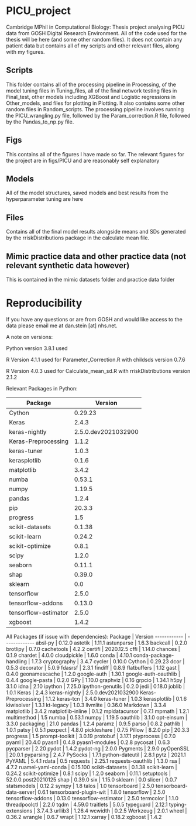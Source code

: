 # PICU_project
Cambridge MPhil in Computational Biology: Thesis project analysing PICU data from GOSH Digital Research Environment. All of the code used for the thesis will be here (and some other random files). It does not contain any patient data but contains all of my scripts and other relevant files, along with my figures.

## Scripts
This folder contains all of the processing pipeline in Processing, of the model tuning files in Tuning_files, all of the final network testing files in Final_test, other models including XGBoost and Logistic regressions in Other_models, and files for plotting in Plotting. It also contains some other random files in Random_scripts. The processing pipeline involves running the PICU_wrangling.py file, followed by the Param_correction.R file, followed by the Pandas_to_np.py file.

## Figs
This contains all of the figures I have made so far. The relevant figures for the project are in figs/PICU and are reasonably self explanatory

## Models
All of the model structures, saved models and best results from the hyperparameter tuning are here

## Files
Contains all of the final model results alongside means and SDs generated by the rriskDistributions package in the calculate mean file.

## Mimic practice data and other practice data (not relevant synthetic data however)
This is contained in the mimic datasets folder and practice data folder

# Reproducibility
If you have any questions or are from GOSH and would like access to the data please email me at dan.stein [at] nhs.net.

A note on versions:

Python version 3.8.1 used

R Version 4.1.1 used for Parameter_Correction.R with childsds version 0.7.6

R Version 4.0.3 used for Calculate_mean_sd.R with rriskDistributions version 2.1.2

Relevant Packages in Python:

Package               | Version
------------          | -------------
Cython                 | 0.29.23
Keras                  | 2.4.3
keras-nightly          | 2.5.0.dev2021032900
Keras-Preprocessing    | 1.1.2
keras-tuner            | 1.0.3
kerasplotlib           | 0.1.6
matplotlib             | 3.4.2
numba                  | 0.53.1
numpy                  | 1.19.5
pandas                 | 1.2.4
pip                    | 20.3.3
progress               | 1.5
scikit-datasets        | 0.1.38
scikit-learn           | 0.24.2
scikit-optimize        | 0.8.1
scipy                  | 1.2.0
seaborn                | 0.11.1
shap                   | 0.39.0
sklearn                | 0.0
tensorflow             | 2.5.0
tensorflow-addons      | 0.13.0
tensorflow-estimator   | 2.5.0
xgboost                | 1.4.2

All Packages (if issue with dependencies):
Package               | Version
------------          | -------------
absl-py                | 0.12.0
astetik                | 1.11.1
astunparse             | 1.6.3
backcall               | 0.2.0
brotlipy               | 0.7.0
cachetools             | 4.2.2
certifi                | 2020.12.5
cffi                   | 1.14.0
chances                | 0.1.9
chardet                | 4.0.0
cloudpickle            | 1.6.0
conda                  | 4.10.1
conda-package-handling | 1.7.3
cryptography           | 3.4.7
cycler                 | 0.10.0
Cython                 | 0.29.23
dcor                   | 0.5.3
decorator              | 5.0.9
fdasrsf                | 2.3.1
findiff                | 0.8.9
flatbuffers            | 1.12
gast                   | 0.4.0
geonamescache          | 1.2.0
google-auth            | 1.30.1
google-auth-oauthlib   | 0.4.4
google-pasta           | 0.2.0
GPy                    | 1.10.0
graphviz               | 0.16
grpcio                 | 1.34.1
h5py                   | 3.1.0
idna                   | 2.10
ipython                | 7.25.0
ipython-genutils       | 0.2.0
jedi                   | 0.18.0
joblib                 | 1.0.1
Keras                  | 2.4.3
keras-nightly          | 2.5.0.dev2021032900
Keras-Preprocessing    | 1.1.2
keras-tcn              | 3.4.0
keras-tuner            | 1.0.3
kerasplotlib           | 0.1.6
kiwisolver             | 1.3.1
kt-legacy              | 1.0.3
llvmlite               | 0.36.0
Markdown               | 3.3.4
matplotlib             | 3.4.2
matplotlib-inline      | 0.1.2
mpldatacursor          | 0.7.1
mpmath                 | 1.2.1
multimethod            | 1.5
numba                  | 0.53.1
numpy                  | 1.19.5
oauthlib               | 3.1.0
opt-einsum             | 3.3.0
packaging              | 21.0
pandas                 | 1.2.4
paramz                 | 0.9.5
parso                  | 0.8.2
pathlib                | 1.0.1
patsy                  | 0.5.1
pexpect                | 4.8.0
pickleshare            | 0.7.5
Pillow                 | 8.2.0
pip                    | 20.3.3
progress               | 1.5
prompt-toolkit         | 3.0.19
protobuf               | 3.17.1
ptyprocess             | 0.7.0
pyaml                  | 20.4.0
pyasn1                 | 0.4.8
pyasn1-modules         | 0.2.8
pycosat                | 0.6.3
pycparser              | 2.20
pydot                  | 1.4.2
pydot-ng               | 2.0.0
Pygments               | 2.9.0
pyOpenSSL              | 20.0.1
pyparsing              | 2.4.7
PySocks                | 1.7.1
python-dateutil        | 2.8.1
pytz                   | 2021.1
PyYAML                 | 5.4.1
rdata                  | 0.5
requests               | 2.25.1
requests-oauthlib      | 1.3.0
rsa                    | 4.7.2
ruamel-yaml-conda      | 0.15.100
scikit-datasets        | 0.1.38
scikit-learn           | 0.24.2
scikit-optimize        | 0.8.1
scipy                  | 1.2.0
seaborn                | 0.11.1
setuptools             | 52.0.0.post20210125
shap                   | 0.39.0
six                    | 1.15.0
sklearn                | 0.0
slicer                 | 0.0.7
statsmodels            | 0.12.2
sympy                  | 1.8
talos                  | 1.0
tensorboard            | 2.5.0
tensorboard-data-server| 0.6.1
tensorboard-plugin-wit | 1.8.0
tensorflow             | 2.5.0
tensorflow-addons      | 0.13.0
tensorflow-estimator   | 2.5.0
termcolor              | 1.1.0
threadpoolctl          | 2.2.0
tqdm                   | 4.59.0
traitlets              | 5.0.5
typeguard              | 2.12.1
typing-extensions      | 3.7.4.3
urllib3                | 1.26.4
wcwidth                | 0.2.5
Werkzeug               | 2.0.1
wheel                  | 0.36.2
wrangle                | 0.6.7
wrapt                  | 1.12.1
xarray                 | 0.18.2
xgboost                | 1.4.2
